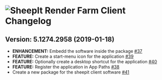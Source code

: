 # ![SheepIt Render Farm Client Changelog](https://img.shields.io/badge/SheepIt%20Render%20Farm%20Client-Package%20Changelog-blue.svg?style=for-the-badge)

## Version: 5.1274.2958 (2019-01-18)
- **ENHANCEMENT:** Embedd the software inside the package [#37](https://github.com/AdmiringWorm/chocolatey-packages/issues/37)
- **FEATURE:** Create a start-menu icon for the application [#39](https://github.com/AdmiringWorm/chocolatey-packages/issues/39)
- **FEATURE:** Optionally create a desktop shortcut for the application [#40](https://github.com/AdmiringWorm/chocolatey-packages/issues/40)
- **FEATURE:** Register the application in App Paths [#38](https://github.com/AdmiringWorm/chocolatey-packages/issues/38)
- Create a new package for the sheepit client software [#41](https://github.com/AdmiringWorm/chocolatey-packages/issues/41)

